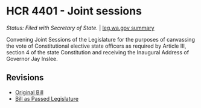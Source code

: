 # HCR 4401 - Joint sessions
*Status: Filed with Secretary of State.* | [leg.wa.gov summary](https://app.leg.wa.gov/billsummary?BillNumber=4401&Year=2021)

Convening Joint Sessions of the Legislature for the purposes of canvassing the vote of Constitutional elective state officers as required by Article III, section 4 of the state Constitution and receiving the Inaugural Address of Governor Jay Inslee.

## Revisions
* [Original Bill](1/)
* [Bill as Passed Legislature](1/)